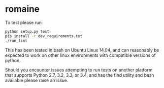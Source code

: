 # romaine

To test please run:
``` bash
python setup.py test
pip install -r dev_requirements.txt
./run_lint
```

This has been tested in bash on Ubuntu Linux 14.04, and can reasonably be expected to work on other linux environments with compatible versions of python.

Should you encounter issues attempting to run tests on another platform that supports Python 2.7, 3.2, 3.3, or 3.4, and has the find utility and bash available please raise an issue.
